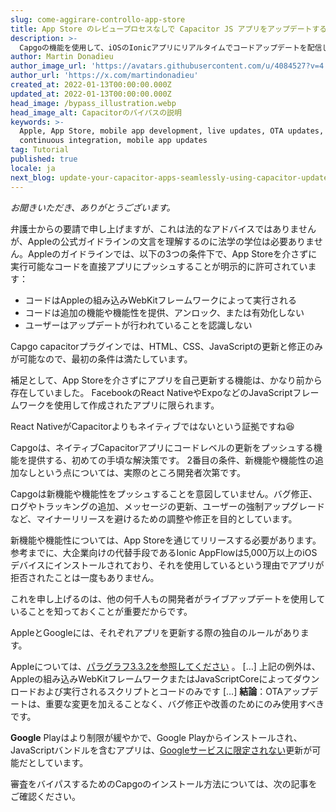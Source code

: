 ```yaml
---
slug: come-aggirare-controllo-app-store
title: App Store のレビュープロセスなしで Capacitor JS アプリをアップデートする方法
description: >-
  Capgoの機能を使用して、iOSのIonicアプリにリアルタイムでコードアップデートを配信し、かつAppleのガイドラインに完全に準拠するにはどうすればよいですか？
author: Martin Donadieu
author_image_url: 'https://avatars.githubusercontent.com/u/4084527?v=4'
author_url: 'https://x.com/martindonadieu'
created_at: 2022-01-13T00:00:00.000Z
updated_at: 2022-01-13T00:00:00.000Z
head_image: /bypass_illustration.webp
head_image_alt: Capacitorのバイパスの説明
keywords: >-
  Apple, App Store, mobile app development, live updates, OTA updates,
  continuous integration, mobile app updates
tag: Tutorial
published: true
locale: ja
next_blog: update-your-capacitor-apps-seamlessly-using-capacitor-updater
---
```

_お聞きいただき、ありがとうございます。_

弁護士からの要請で申し上げますが、これは法的なアドバイスではありませんが、Appleの公式ガイドラインの文言を理解するのに法学の学位は必要ありません。Appleのガイドラインでは、以下の3つの条件下で、App Storeを介さずに実行可能なコードを直接アプリにプッシュすることが明示的に許可されています：

* コードはAppleの組み込みWebKitフレームワークによって実行される
* コードは追加の機能や機能性を提供、アンロック、または有効化しない
* ユーザーはアップデートが行われていることを認識しない

Capgo capacitorプラグインでは、HTML、CSS、JavaScriptの更新と修正のみが可能なので、最初の条件は満たしています。

補足として、App Storeを介さずにアプリを自己更新する機能は、かなり前から存在していました。
FacebookのReact NativeやExpoなどのJavaScriptフレームワークを使用して作成されたアプリに限られます。

React NativeがCapacitorよりもネイティブではないという証拠ですね😆

Capgoは、ネイティブCapacitorアプリにコードレベルの更新をプッシュする機能を提供する、初めての手頃な解決策です。
2番目の条件、新機能や機能性の追加なしという点については、実際のところ開発者次第です。

Capgoは新機能や機能性をプッシュすることを意図していません。バグ修正、ログやトラッキングの追加、メッセージの更新、ユーザーの強制アップグレードなど、マイナーリリースを避けるための調整や修正を目的としています。

新機能や機能性については、App Storeを通じてリリースする必要があります。参考までに、大企業向けの代替手段であるIonic AppFlowは5,000万以上のiOSデバイスにインストールされており、それを使用しているという理由でアプリが拒否されたことは一度もありません。

これを申し上げるのは、他の何千人もの開発者がライブアップデートを使用していることを知っておくことが重要だからです。

AppleとGoogleには、それぞれアプリを更新する際の独自のルールがあります。

Appleについては、[パラグラフ3.3.2を参照してください](https://developer.apple.com/programs/information/Apple_Developer_Program_Information_8_12_15.pdf/) 。
\[…\] 上記の例外は、Appleの組み込みWebKitフレームワークまたはJavaScriptCoreによってダウンロードおよび実行されるスクリプトとコードのみです \[…\] __結論__：OTAアップデートは、重要な変更を加えることなく、バグ修正や改善のためにのみ使用すべきです。

__Google__ Playはより制限が緩やかで、Google Playからインストールされ、JavaScriptバンドルを含むアプリは、[Googleサービスに限定されない](https://support.google.com/googleplay/android-developer/answer/9888379/?hl=en)更新が可能だとしています。

審査をバイパスするためのCapgoのインストール方法については、次の記事をご確認ください。
